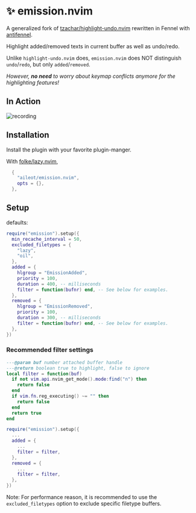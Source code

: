 # ✨ emission.nvim

A generalized fork of
[tzachar/highlight-undo.nvim](https://github.com/tzachar/highlight-undo.nvim)
rewritten in Fennel with
[antifennel](https://git.sr.ht/~technomancy/antifennel).

Highlight added/removed texts in current buffer as well as undo/redo.

Unlike `highlight-undo.nvim` does, `emission.nvim` does NOT distinguish
`undo`/`redo`, but only `added`/`removed`.

_However, **no need** to worry about keymap conflicts anymore for the
highlighting features!_

## In Action

<!-- TODO: Replace demo with asciinema -->
![recording](https://github.com/tzachar/highlight-undo.nvim/assets/4946827/81b85a3b-b563-4e97-b4e1-7a48d0d2f912)

## Installation

Install the plugin with your favorite plugin-manger.

With [folke/lazy.nvim](https://github/folke/lazy.nvim),

```lua
  {
    "aileot/emission.nvim",
    opts = {},
  },
```

## Setup

defaults:

```lua
require("emission").setup({
  min_recache_interval = 50,
  excluded_filetypes = {
    "lazy",
    "oil",
  },
  added = {
    hlgroup = "EmissionAdded",
    priority = 100,
    duration = 400, -- milliseconds
    filter = function(bufnr) end, -- See below for examples.
  },
  removed = {
    hlgroup = "EmissionRemoved",
    priority = 100,
    duration = 300, -- milliseconds
    filter = function(bufnr) end, -- See below for examples.
  },
})
```

### Recommended filter settings

```lua
---@param buf number attached buffer handle
---@return boolean true to highlight, false to ignore
local filter = function(buf)
  if not vim.api.nvim_get_mode().mode:find("n") then
    return false
  end
  if vim.fn.reg_executing() ~= "" then
    return false
  end
  return true
end

require("emission").setup({
  ...
  added = {
    ...
    filter = filter,
  },
  removed = {
    ...
    filter = filter,
  },
})
```

Note: For performance reason, it is recommended to use the
`excluded_filetypes` option to exclude specific filetype buffers.
